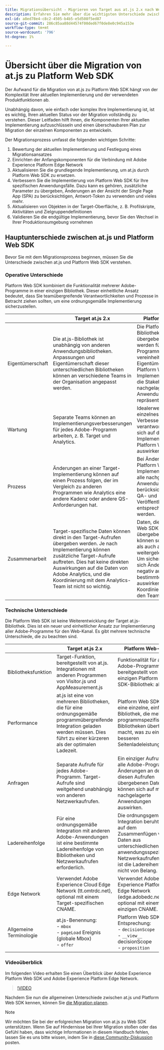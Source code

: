 ```yaml
---
title: Migrationsübersicht - Migrieren von Target aus at.js 2.x nach Web SDK
description: Erfahren Sie mehr über die wichtigsten Unterschiede zwischen at.js und Platform Web SDK und wie Sie Ihren Migrationsaufwand planen können.
exl-id: a8ed78e4-c8c2-4505-b4b5-e5d508f5ed87
source-git-commit: 286c85aa88d44574f00ded67f0de8e0c945a153e
workflow-type: tm+mt
source-wordcount: '796'
ht-degree: 1%

---
```


# Übersicht über die Migration von at.js zu Platform Web SDK

Der Aufwand für die Migration von at.js zu Platform Web SDK hängt von der Komplexität Ihrer aktuellen Implementierung und der verwendeten Produktfunktionen ab.

Unabhängig davon, wie einfach oder komplex Ihre Implementierung ist, ist es wichtig, Ihren aktuellen Status vor der Migration vollständig zu verstehen. Dieser Leitfaden hilft Ihnen, die Komponenten Ihrer aktuellen Implementierung aufzuschlüsseln und einen überschaubaren Plan zur Migration der einzelnen Komponenten zu entwickeln.

Der Migrationsprozess umfasst die folgenden wichtigen Schritte:

1. Bewertung der aktuellen Implementierung und Festlegung eines Migrationsansatzes
1. Einrichten der Anfangskomponenten für die Verbindung mit Adobe Experience Platform Edge Network
1. Aktualisieren Sie die grundlegende Implementierung, um at.js durch Platform Web SDK zu ersetzen.
1. Verbessern Sie die Implementierung von Platform Web SDK für Ihre spezifischen Anwendungsfälle. Dazu kann es gehören, zusätzliche Parameter zu übergeben, Änderungen an der Ansicht der Single Page App (SPA) zu berücksichtigen, Antwort-Token zu verwenden und vieles mehr.
1. Aktualisieren von Objekten in der Target-Oberfläche, z. B. Profilskripte, Aktivitäten und Zielgruppendefinitionen
1. Validieren Sie die endgültige Implementierung, bevor Sie den Wechsel in Ihrer Produktionsumgebung vornehmen

## Hauptunterschiede zwischen at.js und Platform Web SDK

Bevor Sie mit dem Migrationsprozess beginnen, müssen Sie die Unterschiede zwischen at.js und Platform Web SDK verstehen.

### Operative Unterschiede

Platform Web SDK kombiniert die Funktionalität mehrerer Adobe-Programme in einer einzigen Bibliothek. Dieser einheitliche Ansatz bedeutet, dass Sie teamübergreifende Verantwortlichkeiten und Prozesse in Betracht ziehen sollten, um eine ordnungsgemäße Implementierung sicherzustellen.

| | Target at.js 2.x | Platform Web-SDK |
|---|---|---|
| Eigentümerschaft | Die at.js-Bibliothek ist unabhängig von anderen Anwendungsbibliotheken. Anpassungen und Eigentümerschaft dieser unterschiedlichen Bibliotheken können an verschiedene Teams in der Organisation angepasst werden. | Die Platform Web SDK-Bibliothek und die übergebenen Daten werden für alle Adobe-Programme vereinheitlicht. Die Eigentümerschaft der Platform Web SDK-Implementierung sollte die Stakeholder aller nachgelagerten Anwendungen repräsentieren. |
| Wartung | Separate Teams können an Implementierungsverbesserungen für jedes Adobe-Programm arbeiten, z. B. Target und Analytics. | Idealerweise sollte ein einzelnes Team für Verbesserungen verantwortlich sein, die sich auf die Implementierung von Platform Web SDK auswirken. |
| Prozess | Änderungen an einer Target-Implementierung können auf einen Prozess folgen, der im Vergleich zu anderen Programmen wie Analytics eine andere Kadenz oder andere QS-Anforderungen hat. | Bei Änderungen an einer Platform Web SDK-Implementierung sollten alle nachgelagerten Anwendungen berücksichtigt und der QA- und Veröffentlichungsprozess entsprechend angepasst werden. |
| Zusammenarbeit | Target-spezifische Daten können direkt in den Target-Aufrufen übergeben werden. Je nach Implementierung können zusätzliche Target-Aufrufe auftreten. Dies hat keine direkten Auswirkungen auf die Daten von Adobe Analytics, und die Koordinierung mit dem Analytics-Team ist nicht so wichtig. | Daten, die in Platform Web SDK-Aufrufen übergeben werden, können sowohl an Target als auch an Analytics weitergeleitet werden. Um sicherzustellen, dass sich Änderungen nicht negativ auf ein bestimmtes Programm auswirken, ist eine Koordinierung zwischen den Teams erforderlich. |

### Technische Unterschiede

Die Platform Web SDK ist keine Weiterentwicklung der Target at.js-Bibliothek. Dies ist ein neuer und einheitlicher Ansatz zur Implementierung aller Adobe-Programme für den Web-Kanal. Es gibt mehrere technische Unterschiede, die zu beachten sind.

| | Target at.js 2.x | Platform Web-SDK |
|---|---|---|
| Bibliotheksfunktion | Target-Funktion, bereitgestellt von at.js. Integrationen mit anderen Programmen von Visitor.js und AppMeasurement.js | Funktionalität für alle Adobe-Programme, bereitgestellt von einer einzigen Platform Web SDK-Bibliothek: alloy.js |
| Performance | at.js ist eine von mehreren Bibliotheken, die für eine ordnungsgemäße programmübergreifende Integration geladen werden müssen. Dies führt zu einer kürzeren als der optimalen Ladezeit. | Platform Web SDK ist eine einzelne, einfache Bibliothek, die mehrere programmspezifische Bibliotheken überflüssig macht, was zu einer besseren Seitenladeleistung führt. |
| Anfragen | Separate Aufrufe für jedes Adobe-Programm. Target-Aufrufe sind weitgehend unabhängig von anderen Netzwerkaufrufen. | Ein einziger Aufruf für alle Adobe-Programme. Änderungen an den in diesen Aufrufen übergebenen Daten können sich auf mehrere nachgelagerte Anwendungen auswirken. |
| Ladereihenfolge | Für eine ordnungsgemäße Integration mit anderen Adobe-Anwendungen ist eine bestimmte Ladereihenfolge von Bibliotheken und Netzwerkaufrufen erforderlich. | Die ordnungsgemäße Integration beruht nicht auf dem Zusammenfügen von Daten aus unterschiedlichen anwendungsspezifischen Netzwerkaufrufen. Daher ist die Ladereihenfolge nicht von Belang. |
| Edge Network | Verwendet Adobe Experience Cloud Edge Network (tt.omtrdc.net), optional mit einem Target-spezifischen CNAME. | Verwendet Adobe Experience Platform Edge Network (edge.adobedc.net), optional mit einem einzigen CNAME. |
| Allgemeine Terminologie | at.js-Benennung: <br> - `mbox` <br> - `pageLoad` Ereignis (globale Mbox) <br> - `offer` | Platform Web SDK Entsprechung: <br> - `decisionScope` <br> - `__view__` decisionScope <br> - `proposition` |

### Videoüberblick

Im folgenden Video erhalten Sie einen Überblick über Adobe Experience Platform Web SDK und Adobe Experience Platform Edge Network.

>[!VIDEO](https://video.tv.adobe.com/v/34141/?learn=on&enablevpops)

Nachdem Sie nun die allgemeinen Unterschiede zwischen at.js und Platform Web SDK kennen, können Sie [die Migration planen](plan-migration.md).

>[!NOTE]
>
>Wir möchten Sie bei der erfolgreichen Migration von at.js zu Web SDK unterstützen. Wenn Sie auf Hindernisse bei Ihrer Migration stoßen oder das Gefühl haben, dass wichtige Informationen in diesem Handbuch fehlen, lassen Sie es uns bitte wissen, indem Sie in [diese Community-Diskussion](https://experienceleaguecommunities.adobe.com/t5/adobe-experience-platform-data/tutorial-discussion-migrate-target-from-at-js-to-web-sdk/m-p/575587#M463) posten.
